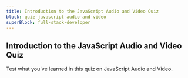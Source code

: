 ```yaml
---
title: Introduction to the JavaScript Audio and Video Quiz
block: quiz-javascript-audio-and-video
superBlock: full-stack-developer
---
```


## Introduction to the JavaScript Audio and Video Quiz

Test what you've learned in this quiz on JavaScript Audio and Video.
